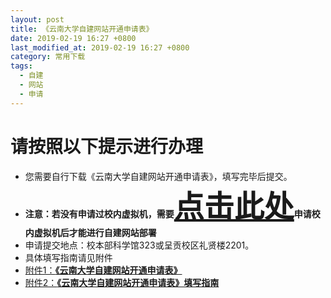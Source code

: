 ```yaml
---
layout: post
title: 《云南大学自建网站开通申请表》
date: 2019-02-19 16:27 +0800
last_modified_at: 2019-02-19 16:27 +0800
category: 常用下载
tags:
  - 自建
  - 网站
  - 申请
---
```

# 请按照以下提示进行办理
- 您需要自行下载《云南大学自建网站开通申请表》，填写完毕后提交。
- **注意：若没有申请过校内虚拟机，需要<font color=#0099ff size=7 face="黑体">[点击此处](http://65031141.ynu.edu.cn/%E5%8A%9E%E4%BA%8B%E6%8C%87%E5%8D%97/2018/12/13/%E8%99%9A%E6%8B%9F%E6%9C%BA%E4%BD%BF%E7%94%A8%E7%94%B3%E8%AF%B7.html)</font>申请校内虚拟机后才能进行自建网站部署**
- 申请提交地点：校本部科学馆323或呈贡校区礼贤楼2201。
- 具体填写指南请见附件
- [附件1：**《云南大学自建网站开通申请表》**](/assets/《云南大学自建网站开通申请表》.xlsx)
- [附件2：**《云南大学自建网站开通申请表》填写指南**](/assets/《云南大学自建网站开通申请表》填写指南.docx)
